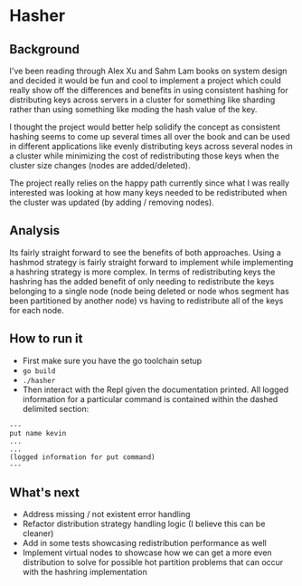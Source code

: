 # Hasher
## Background
I've been reading through Alex Xu and Sahm Lam books on system design and decided it would be fun and cool to implement 
a project which could really show off the differences and benefits in using consistent hashing for distributing keys 
across servers in a cluster for something like sharding rather than using something like moding the hash value of the key.

I thought the project would better help solidify the concept as consistent hashing seems to come up several times all 
over the book and can be used in different applications like evenly distributing keys across several nodes in a cluster 
while minimizing the cost of redistributing those keys when the cluster size changes (nodes are added/deleted).

The project really relies on the happy path currently since what I was really interested was looking at
how many keys needed to be redistributed when the cluster was updated (by adding / removing nodes).

## Analysis
Its fairly straight forward to see the benefits of both approaches. Using a hashmod strategy is fairly straight forward
to implement while implementing a hashring strategy is more complex. In terms of redistributing keys the hashring has
the added benefit of only needing to redistribute the keys belonging to a single node (node being deleted or node whos
segment has been partitioned by another node) vs having to redistribute all of the keys for each node.

## How to run it
* First make sure you have the go toolchain setup
* `go build`
* `./hasher`
* Then interact with the Repl given the documentation printed. All logged information for a particular command is contained
within the dashed delimited section:
```
---
put name kevin
... 
...
(logged information for put command)
---
```

## What's next
* Address missing / not existent error handling
* Refactor distribution strategy handling logic (I believe this can be cleaner)
* Add in some tests showcasing redistribution performance as well
* Implement virtual nodes to showcase how we can get a more even distribution to solve for possible hot partition
problems that can occur with the hashring implementation